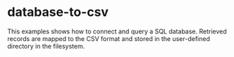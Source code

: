 database-to-csv
===============

This examples shows how to connect and query a SQL database. Retrieved records are mapped to the CSV format and stored in the user-defined directory in the filesystem.
